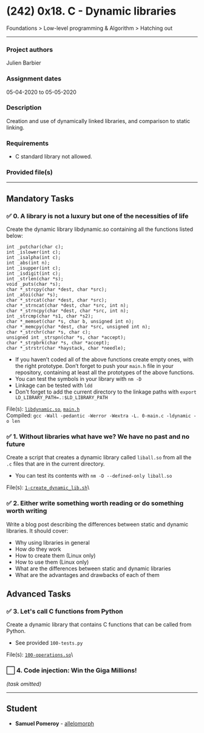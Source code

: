 # (242) 0x18. C - Dynamic libraries
Foundations > Low-level programming & Algorithm > Hatching out

---

### Project authors
Julien Barbier

### Assignment dates
05-04-2020 to 05-05-2020

### Description
Creation and use of dynamically linked libraries, and comparison to static linking.

### Requirements
* C standard library not allowed.

### Provided file(s)

---

## Mandatory Tasks

### :white_check_mark: 0. A library is not a luxury but one of the necessities of life
Create the dynamic library libdynamic.so containing all the functions listed below:
```
int _putchar(char c);
int _islower(int c);
int _isalpha(int c);
int _abs(int n);
int _isupper(int c);
int _isdigit(int c);
int _strlen(char *s);
void _puts(char *s);
char *_strcpy(char *dest, char *src);
int _atoi(char *s);
char *_strcat(char *dest, char *src);
char *_strncat(char *dest, char *src, int n);
char *_strncpy(char *dest, char *src, int n);
int _strcmp(char *s1, char *s2);
char *_memset(char *s, char b, unsigned int n);
char *_memcpy(char *dest, char *src, unsigned int n);
char *_strchr(char *s, char c);
unsigned int _strspn(char *s, char *accept);
char *_strpbrk(char *s, char *accept);
char *_strstr(char *haystack, char *needle);
```
* If you haven’t coded all of the above functions create empty ones, with the right prototype. Don’t forget to push your `main.h` file in your repository, containing at least all the prototypes of the above functions.
* You can test the symbols in your library with `nm -D`
* Linkage can be tested with `ldd`
* Don't forget to add the current directory to the linkage paths with `export LD_LIBRARY_PATH=.:$LD_LIBRARY_PATH`

File(s): [`libdynamic.so`](./libdynamic.so), [`main.h`](./main.h)\
Compiled: `gcc -Wall -pedantic -Werror -Wextra -L. 0-main.c -ldynamic -o len`

### :white_check_mark: 1. Without libraries what have we? We have no past and no future
Create a script that creates a dynamic library called `liball.so` from all the `.c` files that are in the current directory.
* You can test its contents with `nm -D --defined-only liball.so`

File(s): [`1-create_dynamic_lib.sh`](./1-create_dynamic_lib.sh)\

### :white_check_mark: 2. Either write something worth reading or do something worth writing
Write a blog post describing the differences between static and dynamic libraries. It should cover:

* Why using libraries in general
* How do they work
* How to create them (Linux only)
* How to use them (Linux only)
* What are the differences between static and dynamic libraries
* What are the advantages and drawbacks of each of them

<!--https://www.linkedin.com/pulse/static-dynamic-c-libraries-linux-samuel-pomeroy
https://www.linkedin.com/posts/activity-6663311759937544192-gHU6
-->

## Advanced Tasks

### :white_check_mark: 3. Let's call C functions from Python
Create a dynamic library that contains C functions that can be called from Python.
* See provided `100-tests.py`

File(s): [`100-operations.so`](./100-operations.so)\

### :white_large_square: 4. Code injection: Win the Giga Millions!
*(task omitted)*

---

## Student
* **Samuel Pomeroy** - [allelomorph](github.com/allelomorph)
